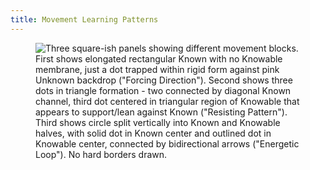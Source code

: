 ```yaml
---
title: Movement Learning Patterns
---
```


<figure><img src="../assets/Screenshot 2024-11-26 at 11.17.39 AM.png" alt="Three square-ish panels showing different movement blocks. First shows elongated rectangular Known with no Knowable membrane, just a dot trapped within rigid form against pink Unknown backdrop (&#x22;Forcing Direction&#x22;). Second shows three dots in triangle formation - two connected by diagonal Known channel, third dot centered in triangular region of Knowable that appears to support/lean against Known (&#x22;Resisting Pattern&#x22;). Third shows circle split vertically into Known and Knowable halves, with solid dot in Known center and outlined dot in Knowable center, connected by bidirectional arrows (&#x22;Energetic Loop&#x22;). No hard borders drawn."><figcaption></figcaption></figure>
